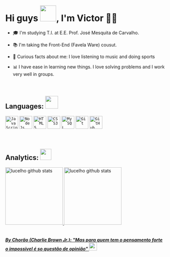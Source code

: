 <!-- Presentation -->
<h1 align= left>Hi guys <img src="https://em-content.zobj.net/source/microsoft-teams/337/waving-hand_1f44b.png" width="50px">, I'm Victor 💯✨</h1>

- 🎓 I'm studying T.I. at E.E. Prof. José Mesquita de Carvalho.

- 📚 I'm taking the Front-End (Favela Ware) cousut.

- 🚀 Curious facts about me: I love listening to music and doing sports

- 📊 I have ease in learning new things. I love solving problems and I work very well in groups.

<br>

<!-- Skills -->
<h2 align="left"> Languages: <img src="https://em-content.zobj.net/source/microsoft-teams/337/man-technologist_1f468-200d-1f4bb.png" width="40px"> </h2>

<code><img width="40px" src="https://cdn.jsdelivr.net/gh/devicons/devicon/icons/javascript/javascript-original.svg" title = "JavaScript"/></code>
<code><img width="40px" src="https://cdn.jsdelivr.net/gh/devicons/devicon/icons/nodejs/nodejs-original.svg"  title = "Node Js" /></code>
<code><img width="40px" src="https://cdn.jsdelivr.net/gh/devicons/devicon/icons/html5/html5-original.svg" title = "HTML5"/></code>
<code><img width="40px" src="https://cdn.jsdelivr.net/gh/devicons/devicon/icons/css3/css3-original.svg" title = "CSS3"/></code>
<code><img width="40px" src="https://cdn.jsdelivr.net/gh/devicons/devicon/icons/mysql/mysql-plain.svg"  title = "My SQL"/></code>
<code><img width="40px" src="https://cdn.jsdelivr.net/gh/devicons/devicon/icons/git/git-original.svg" title = "Git"/></code>
<code><img width="40px" src="https://cdn.jsdelivr.net/gh/devicons/devicon/icons/github/github-original.svg" title = "GitHub"/></code>

<br>

<!-- Analitycs -->
<h2>Analytics: <img src="https://gifs.eco.br/wp-content/uploads/2022/10/gifs-de-graficos-0.gif" width="35px"> </h2>
<div align="left">
   <a href="https://github.com/lucelhocristiano">
   <img height="180rem" src="https://github-readme-stats-lucelhosilva.vercel.app/api?username=lucelhosilva&show_icons=true&theme=react&include_all_commits=true&count_private=true" alt="lucelho github stats"/>    
   <img height="180rem" src="https://github-readme-stats-lucelhosilva.vercel.app/api/top-langs/?username=lucelhosilva&count_private=true&show_icons=true&theme=react&layout=compact&langs_count=6" alt="lucelho github stats"/>   
</div>
     
<br>
<!-- citation -->

#### _By Chorão (Charlie Brown Jr.): "Mas para quem tem o pensamento forte o impossivel é so questão de opinião"_ <img height="25px" src="https://em-content.zobj.net/source/microsoft-teams/363/thinking-face_1f914.png">


